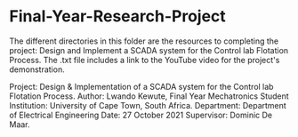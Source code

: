 # Final-Year-Research-Project

The different directories in this folder are the resources to completing the project: Design and Implement a SCADA system for the Control lab Flotation Process.
The .txt file includes a link to the YouTube video for the project's demonstration.

Project: Design & Implementation of a SCADA system for the Control lab Flotation Process.
Author: Lwando Kewute, Final Year Mechatronics Student
Institution: University of Cape Town, South Africa.
Department: Department of Electrical Engineering
Date: 27 October 2021
Supervisor: Dominic De Maar.
